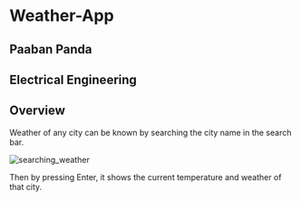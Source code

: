 # Weather-App

## Paaban Panda
## Electrical Engineering

## Overview

Weather of any city can be known by searching the city name in the search bar.

![searching_weather](https://user-images.githubusercontent.com/122373317/224469436-1f0b160f-c8c6-42f1-9c08-96cf612ec72d.png)

Then by pressing Enter, it shows the current temperature and weather of that city.

